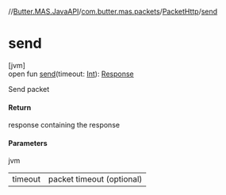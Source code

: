 //[Butter.MAS.JavaAPI](../../../index.md)/[com.butter.mas.packets](../index.md)/[PacketHttp](index.md)/[send](send.md)

# send

[jvm]\
open fun [send](send.md)(timeout: [Int](https://kotlinlang.org/api/core/kotlin-stdlib/kotlin/-int/index.html)): [Response](../../data/-response/index.md)

Send packet

#### Return

response containing the response

#### Parameters

jvm

| | |
|---|---|
| timeout | packet timeout (optional) |
